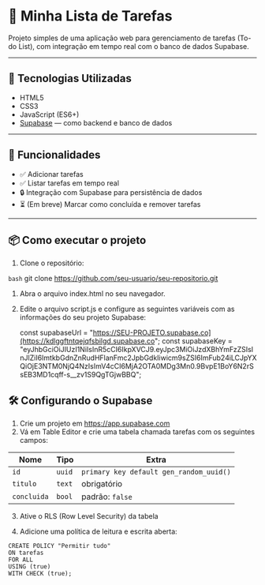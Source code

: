 # 📝 Minha Lista de Tarefas

Projeto simples de uma aplicação web para gerenciamento de tarefas (To-do List), com integração em tempo real com o banco de dados Supabase.

---

## 🚀 Tecnologias Utilizadas

- HTML5  
- CSS3  
- JavaScript (ES6+)  
- [Supabase](https://supabase.com) — como backend e banco de dados

---

## 🔧 Funcionalidades

- ✅ Adicionar tarefas  
- ✅ Listar tarefas em tempo real  
- 🔒 Integração com Supabase para persistência de dados  
- ⏳ (Em breve) Marcar como concluída e remover tarefas  

---

## 📦 Como executar o projeto

1. Clone o repositório:

```bash```
git clone https://github.com/seu-usuario/seu-repositorio.git

1. Abra o arquivo index.html no seu navegador.

2. Edite o arquivo script.js e configure as seguintes variáveis com as informações do seu projeto Supabase:

   const supabaseUrl = "https://SEU-PROJETO.supabase.co](https://kdlggftntqejqfsbilgd.supabase.co";
   const supabaseKey = "eyJhbGciOiJIUzI1NiIsInR5cCI6IkpXVCJ9.eyJpc3MiOiJzdXBhYmFzZSIsInJlZiI6ImtkbGdnZnRudHFlanFmc2JpbGdkIiwicm9sZSI6ImFub24iLCJpYXQiOjE3NTM0NjQ4NzIsImV4cCI6MjA2OTA0MDg3Mn0.9BvpE1BoY6N2rSsEB3MD1cqff-s__zv1S9QgTGjwBBQ";

## 🛠️ Configurando o Supabase

1. Crie um projeto em https://app.supabase.com
2. Vá em Table Editor e crie uma tabela chamada tarefas com os seguintes campos:

| Nome        | Tipo   | Extra                                   |
| ----------- | ------ | --------------------------------------- |
| `id`        | `uuid` | `primary key default gen_random_uuid()` |
| `titulo`    | `text` | obrigatório                             |
| `concluida` | `bool` | padrão: `false`                         |

3. Ative o RLS (Row Level Security) da tabela

4. Adicione uma política de leitura e escrita aberta:
```
CREATE POLICY "Permitir tudo"
ON tarefas
FOR ALL
USING (true)
WITH CHECK (true);
```
